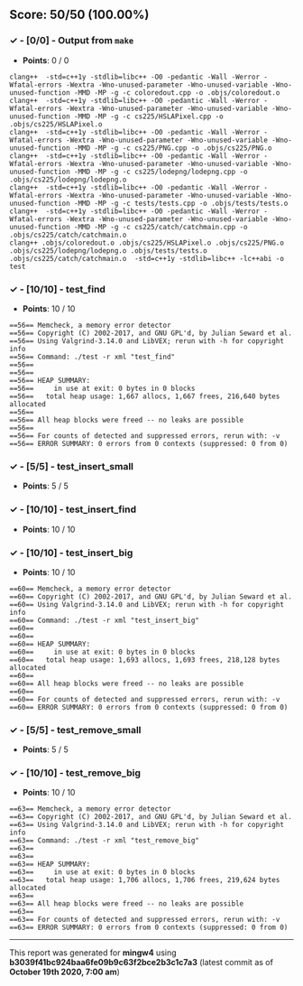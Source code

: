 


## Score: 50/50 (100.00%)


### ✓ - [0/0] - Output from `make`

- **Points**: 0 / 0


```
clang++  -std=c++1y -stdlib=libc++ -O0 -pedantic -Wall -Werror -Wfatal-errors -Wextra -Wno-unused-parameter -Wno-unused-variable -Wno-unused-function -MMD -MP -g -c coloredout.cpp -o .objs/coloredout.o
clang++  -std=c++1y -stdlib=libc++ -O0 -pedantic -Wall -Werror -Wfatal-errors -Wextra -Wno-unused-parameter -Wno-unused-variable -Wno-unused-function -MMD -MP -g -c cs225/HSLAPixel.cpp -o .objs/cs225/HSLAPixel.o
clang++  -std=c++1y -stdlib=libc++ -O0 -pedantic -Wall -Werror -Wfatal-errors -Wextra -Wno-unused-parameter -Wno-unused-variable -Wno-unused-function -MMD -MP -g -c cs225/PNG.cpp -o .objs/cs225/PNG.o
clang++  -std=c++1y -stdlib=libc++ -O0 -pedantic -Wall -Werror -Wfatal-errors -Wextra -Wno-unused-parameter -Wno-unused-variable -Wno-unused-function -MMD -MP -g -c cs225/lodepng/lodepng.cpp -o .objs/cs225/lodepng/lodepng.o
clang++  -std=c++1y -stdlib=libc++ -O0 -pedantic -Wall -Werror -Wfatal-errors -Wextra -Wno-unused-parameter -Wno-unused-variable -Wno-unused-function -MMD -MP -g -c tests/tests.cpp -o .objs/tests/tests.o
clang++  -std=c++1y -stdlib=libc++ -O0 -pedantic -Wall -Werror -Wfatal-errors -Wextra -Wno-unused-parameter -Wno-unused-variable -Wno-unused-function -MMD -MP -g -c cs225/catch/catchmain.cpp -o .objs/cs225/catch/catchmain.o
clang++ .objs/coloredout.o .objs/cs225/HSLAPixel.o .objs/cs225/PNG.o .objs/cs225/lodepng/lodepng.o .objs/tests/tests.o .objs/cs225/catch/catchmain.o  -std=c++1y -stdlib=libc++ -lc++abi -o test

```


### ✓ - [10/10] - test_find

- **Points**: 10 / 10

```
==56== Memcheck, a memory error detector
==56== Copyright (C) 2002-2017, and GNU GPL'd, by Julian Seward et al.
==56== Using Valgrind-3.14.0 and LibVEX; rerun with -h for copyright info
==56== Command: ./test -r xml "test_find"
==56== 
==56== 
==56== HEAP SUMMARY:
==56==     in use at exit: 0 bytes in 0 blocks
==56==   total heap usage: 1,667 allocs, 1,667 frees, 216,640 bytes allocated
==56== 
==56== All heap blocks were freed -- no leaks are possible
==56== 
==56== For counts of detected and suppressed errors, rerun with: -v
==56== ERROR SUMMARY: 0 errors from 0 contexts (suppressed: 0 from 0)

```



### ✓ - [5/5] - test_insert_small

- **Points**: 5 / 5





### ✓ - [10/10] - test_insert_find

- **Points**: 10 / 10





### ✓ - [10/10] - test_insert_big

- **Points**: 10 / 10

```
==60== Memcheck, a memory error detector
==60== Copyright (C) 2002-2017, and GNU GPL'd, by Julian Seward et al.
==60== Using Valgrind-3.14.0 and LibVEX; rerun with -h for copyright info
==60== Command: ./test -r xml "test_insert_big"
==60== 
==60== 
==60== HEAP SUMMARY:
==60==     in use at exit: 0 bytes in 0 blocks
==60==   total heap usage: 1,693 allocs, 1,693 frees, 218,128 bytes allocated
==60== 
==60== All heap blocks were freed -- no leaks are possible
==60== 
==60== For counts of detected and suppressed errors, rerun with: -v
==60== ERROR SUMMARY: 0 errors from 0 contexts (suppressed: 0 from 0)

```



### ✓ - [5/5] - test_remove_small

- **Points**: 5 / 5





### ✓ - [10/10] - test_remove_big

- **Points**: 10 / 10

```
==63== Memcheck, a memory error detector
==63== Copyright (C) 2002-2017, and GNU GPL'd, by Julian Seward et al.
==63== Using Valgrind-3.14.0 and LibVEX; rerun with -h for copyright info
==63== Command: ./test -r xml "test_remove_big"
==63== 
==63== 
==63== HEAP SUMMARY:
==63==     in use at exit: 0 bytes in 0 blocks
==63==   total heap usage: 1,706 allocs, 1,706 frees, 219,624 bytes allocated
==63== 
==63== All heap blocks were freed -- no leaks are possible
==63== 
==63== For counts of detected and suppressed errors, rerun with: -v
==63== ERROR SUMMARY: 0 errors from 0 contexts (suppressed: 0 from 0)

```



---

This report was generated for **mingw4** using **b3039f41bc924baa6fe09b9c63f2bce2b3c1c7a3** (latest commit as of **October 19th 2020, 7:00 am**)
